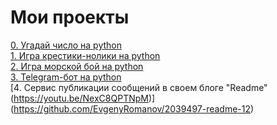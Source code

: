# Мои проекты
 
[0. Угадай число на python](https://github.com/EvgenyRomanov/home_task_mod8_9.1)  
[1. Игра крестики-нолики на python](https://github.com/EvgenyRomanov/home_task_B5.6)  
[2. Игра морской бой на python](https://github.com/EvgenyRomanov/home_task_C2.5)  
[3. Telegram-бот на python](https://github.com/EvgenyRomanov/home_task_c5.6)  
[4. Сервис публикации сообщений в своем блоге "Readme" (https://youtu.be/NexC8QPTNpM)] (https://github.com/EvgenyRomanov/2039497-readme-12)

